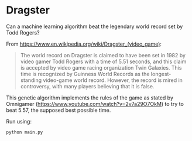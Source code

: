 # Dragster
Can a machine learning algorithm beat the legendary world record set by Todd Rogers?

From https://www.en.wikipedia.org/wiki/Dragster_(video_game):


>The world record on Dragster is claimed to have been set in 1982 by video gamer Todd Rogers with a time of 5.51 seconds, and this claim is accepted by video game racing organization Twin Galaxies. This time is recognized by Guinness World Records as the longest-standing video-game world record. However, the record is mired in controversy, with many players believing that it is false.



This genetic algorithm implements the rules of the game as stated by Omnigamer (https://www.youtube.com/watch?v=2v7a29O7OkM) to try to beat 5.57, the supposed best possible time.




Run using:
```
python main.py
```